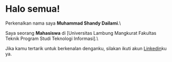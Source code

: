 # Halo semua! 

Perkenalkan nama saya **Muhammad Shandy Dailami**.\

Saya seorang **Mahasiswa** di [Universitas Lambung Mangkurat Fakultas Teknik Program Studi Teknologi Informasi].\

Jika kamu tertarik untuk berkenalan denganku, silakan ikuti akun [Linkedin](https://www.linkedin.com/in/muhammadshandydailami/)ku ya.
